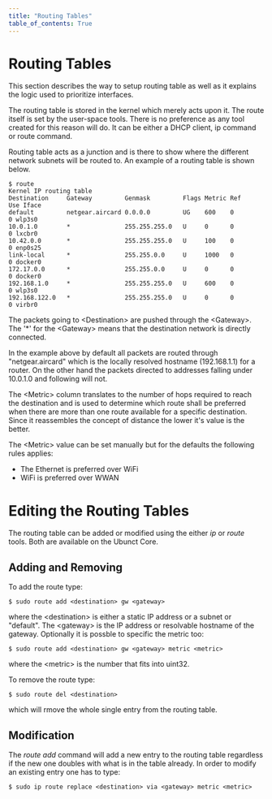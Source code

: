 ```yaml
---
title: "Routing Tables"
table_of_contents: True
---
```


# Routing Tables

This section describes the way to setup routing table as well as it explains the
logic used to prioritize interfaces.

The routing table is stored in the kernel which merely acts upon it. The route
itself is set by the user-space tools. There is no preference as any tool
created for this reason will do. It can be either a DHCP client, ip command or
route command.

Routing table acts as a junction and is there to show where the different
network subnets will be routed to. An example of a routing table is shown below.

```
$ route
Kernel IP routing table
Destination     Gateway         Genmask         Flags Metric Ref    Use Iface
default         netgear.aircard 0.0.0.0         UG    600    0        0 wlp3s0
10.0.1.0        *               255.255.255.0   U     0      0        0 lxcbr0
10.42.0.0       *               255.255.255.0   U     100    0        0 enp0s25
link-local      *               255.255.0.0     U     1000   0        0 docker0
172.17.0.0      *               255.255.0.0     U     0      0        0 docker0
192.168.1.0     *               255.255.255.0   U     600    0        0 wlp3s0
192.168.122.0   *               255.255.255.0   U     0      0        0 virbr0
```

The packets going to &lt;Destination&gt; are pushed through the &lt;Gateway&gt;.
The '*' for the &lt;Gateway&gt; means that the destination network is directly
connected.

In the example above by default all packets are routed through "netgear.aircard"
which is the locally resolved hostname (192.168.1.1) for a router. On the other
hand the packets directed to addresses falling under 10.0.1.0 and following will
not.

The &lt;Metric&gt; column translates to the number of hops required to reach the
destination and is used to determine which route shall be preferred when there
are more than one route available for a specific destination. Since it
reassembles the concept of distance the lower it's value is the better.

The &lt;Metric&gt; value can be set manually but for the defaults the following
rules applies:

* The Ethernet is preferred over WiFi
* WiFi is preferred over WWAN

# Editing the Routing Tables

The routing table can be added or modified using the either *ip* or *route*
tools. Both are available on the Ubunct Core.

## Adding and Removing

To add the route type:

```
$ sudo route add <destination> gw <gateway>
```

where the &lt;destination&gt; is either a static IP address or a subnet or
"default". The &lt;gateway&gt; is the IP address or resolvable hostname of the
gateway. Optionally it is possble to specific the metric too:

```
$ sudo route add <destination> gw <gateway> metric <metric>
```

where the &lt;metric&gt; is the number that fits into uint32.

To remove the route type:

```
$ sudo route del <destination>
```

which will rmove the whole single entry from the routing table.

## Modification

The *route add* command will add a new entry to the routing table regardless if
the new one doubles with what is in the table already. In order to modify an
existing entry one has to type:

```
$ sudo ip route replace <destination> via <gateway> metric <metric>
```
